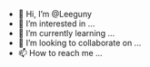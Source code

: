 - 👋 Hi, I’m @Leeguny
- 👀 I’m interested in ...
- 🌱 I’m currently learning ...
- 💞️ I’m looking to collaborate on ...
- 📫 How to reach me ...

<!---
Leeguny/Leeguny is a ✨ special ✨ repository because its `README.md` (this file) appears on your GitHub profile.
You can click the Preview link to take a look at your changes.
--->
